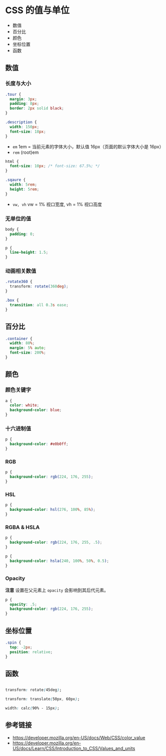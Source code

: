 # CSS 的值与单位

* 数值
* 百分比
* 颜色
* 坐标位置
* 函数

## 数值
### 长度与大小
```css
.tour {
  margin: 3px;
  padding: 8px;
  border: 2px solid black;
}

.description {
  width: 150px;
  font-size: 18px;
}
```
* `em` 1em = 当前元素的字体大小，默认值 16px（页面的默认字体大小是 16px）
* `rem` (root)em
```css
html {
  font-size: 10px; /* font-size: 67.5%; */
}

.sqaure {
  width: 5rem;
  height: 5rem;
}
```
* `vw, vh` vw = 1% 视口宽度, vh = 1% 视口高度

### 无单位的值
```css
body {
  padding: 0;
}

p {
  line-height: 1.5;
}
```

### 动画相关数值
```css
.rotate360 {
  transform: rotate(360deg);
}

.box {
  transition: all 0.3s ease;
}
```

## 百分比
```css
.container {
  width: 80%;
  margin: 5% auto;
  font-size: 200%;
}
```

## 颜色
### 颜色关键字
```css
a {
  color: white;
  background-color: blue;
}
```
### 十六进制值
```css
p {
  background-color: #e0b0ff;
}
```
### RGB
```css
p {
  background-color: rgb(224, 176, 255);
}
```

### HSL
```css
p {
  background-color: hsl(276, 100%, 85%);
}
```

### RGBA & HSLA
```css
p {
  background-color: rgb(224, 176, 255, .5);
}
```
```css
p {
  background-color: hsla(240, 100%, 50%, 0.5);
}
```

### Opacity
**注意** 设置在父元素上 `opacity` 会影响到其后代元素。
```css
p {
  opacity: .5;
  background-color: rgb(224, 176, 255);
}
```

## 坐标位置
```css
.spin {
  top: -2px;
  position: relative;
}
```

## 函数
```css

transform: rotate(45deg);

transform: translate(50px, 60px);

width: calc(90% - 15px);

```

## 参考链接
* https://developer.mozilla.org/en-US/docs/Web/CSS/color_value
* https://developer.mozilla.org/en-US/docs/Learn/CSS/Introduction_to_CSS/Values_and_units
